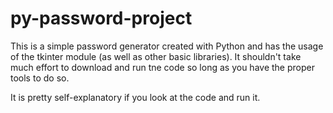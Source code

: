 # py-password-project



This is a simple password generator created with Python and has the usage of the tkinter module (as well as other basic libraries). It shouldn't take much effort to download and run tne code so long as you have the proper tools to do so. 

It is pretty self-explanatory if you look at the code and run it. 
